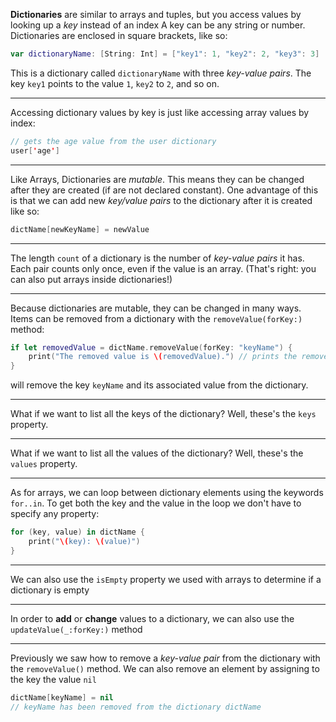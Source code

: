 **Dictionaries** are similar to arrays and tuples, but you access values by looking up a *key* instead of an index
A key can be any string or number.
Dictionaries are enclosed in square brackets, like so:
```swift
var dictionaryName: [String: Int] = ["key1": 1, "key2": 2, "key3": 3]
```
This is a dictionary called `dictionaryName` with three *key-value pairs*.
The key `key1` points to the value `1`, `key2` to `2`, and so on.

---

Accessing dictionary values by key is just like accessing array values by index:
```swift
// gets the age value from the user dictionary
user['age']
```

---

Like Arrays, Dictionaries are _mutable_.
This means they can be changed after they are created (if are not declared constant).
One advantage of this is that we can add new _key/value pairs_ to the dictionary after it is created like so:
```swift
dictName[newKeyName] = newValue
```

---

The length `count` of a dictionary is the number of _key-value pairs_ it has.
Each pair counts only once, even if the value is an array. (That's right: you can also put arrays inside dictionaries!)

---

Because dictionaries are mutable, they can be changed in many ways. Items can be removed from a dictionary with the `removeValue(forKey:)` method:
```swift
if let removedValue = dictName.removeValue(forKey: "keyName") {
    print("The removed value is \(removedValue).") // prints the removed value, if the key exists
}
```
will remove the key `keyName` and its associated value from the dictionary.

---

What if we want to list all the keys of the dictionary?
Well, these's the `keys` property.

---

What if we want to list all the values of the dictionary?
Well, these's the `values` property.

---

As for arrays, we can loop between dictionary elements using the keywords `for..in`.
To get both the key and the value in the loop we don't have to specify any property:
```swift
for (key, value) in dictName {
    print("\(key): \(value)")
}
```

---

We can also use the `isEmpty` property we used with arrays to determine if a dictionary is empty

---

In order to __add__ or __change__ values to a dictionary, we can also use the `updateValue(_:forKey:)` method

---

Previously we saw how to remove a _key-value pair_ from the dictionary with the `removeValue()` method.
We can also remove an element by assigning to the key the value `nil`
```swift
dictName[keyName] = nil
// keyName has been removed from the dictionary dictName
```
